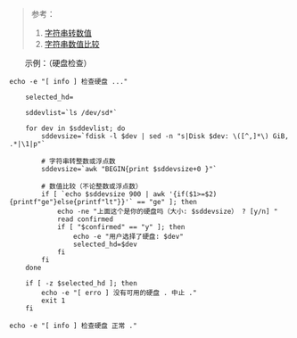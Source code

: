 

>参考：
>1. [字符串转数值](https://www.cnblogs.com/chengmo/archive/2010/09/30/1839556.html)
>2. [字符串数值比较](https://blog.csdn.net/timo1160139211/article/details/74078931)

　　示例：（硬盘检查）

```shell
echo -e "[ info ] 检查硬盘 ..."

    selected_hd=

    sddevlist=`ls /dev/sd*`

    for dev in $sddevlist; do
        sddevsize=`fdisk -l $dev | sed -n "s|Disk $dev: \([^,]*\) GiB, .*|\1|p"`
        
        # 字符串转整数或浮点数
        sddevsize=`awk "BEGIN{print $sddevsize+0 }"`
        
        # 数值比较（不论整数或浮点数）
        if [ `echo $sddevsize 900 | awk '{if($1>=$2){printf"ge"}else{printf"lt"}}'` == "ge" ]; then
            echo -ne "上面这个是你的硬盘吗（大小: $sddevsize） ? [y/n] "
            read confirmed
            if [ "$confirmed" == "y" ]; then
                echo -e "用户选择了硬盘: $dev"
                selected_hd=$dev
            fi
        fi
    done 

    if [ -z $selected_hd ]; then
        echo -e "[ erro ] 没有可用的硬盘 . 中止 ."
        exit 1
    fi

echo -e "[ info ] 检查硬盘 正常 ."
```

